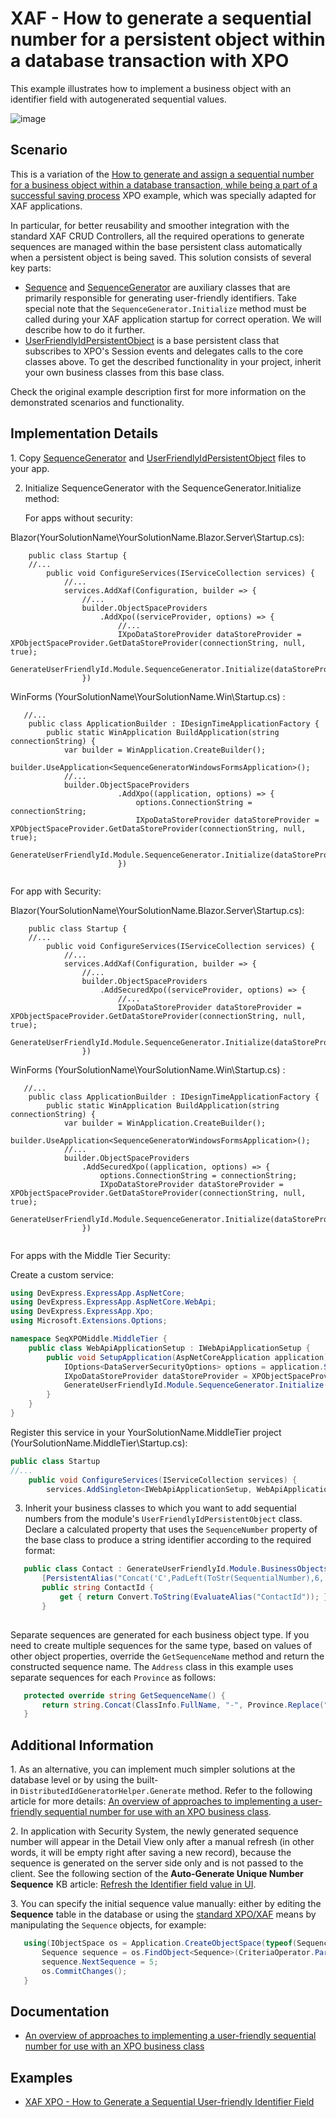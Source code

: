 # XAF - How to generate a sequential number for a persistent object within a database transaction with XPO

This example illustrates how to implement a business object with an identifier field with autogenerated sequential values.

![image](https://github.com/AndreyKozhevnikov/XAF_generate-a-sequential-number-for-a-persistent-object-within-a-database-transaction/assets/14300209/517edb5b-8412-48e1-aed8-ed5efef2f548)


## Scenario

This is a variation of the [How to generate and assign a sequential number for a business object within a database transaction, while being a part of a successful saving process](https://www.devexpress.com/Support/Center/p/E2620) XPO example, which was specially adapted for XAF applications.

In particular, for better reusability and smoother integration with the standard XAF CRUD Controllers, all the required operations to generate sequences are managed within the base persistent class automatically when a persistent object is being saved. This solution consists of several key parts:

* [Sequence](SequenceGenerator/SequenceGenerator.Module/SequenceClasses/SequenceGenerator.cs) and [SequenceGenerator](SequenceGenerator/SequenceGenerator.Module/SequenceClasses/SequenceGenerator.cs) are auxiliary classes that are primarily responsible for generating user-friendly identifiers. Take special note that the `SequenceGenerator.Initialize` method must be called during your XAF application startup for correct operation. We will describe how to do it further.
* [UserFriendlyIdPersistentObject](SequenceGenerator/SequenceGenerator.Module/SequenceClasses/UserFriendlyIdPersistentObject.cs) is a base persistent class that subscribes to XPO's Session events and delegates calls to the core classes above. To get the described functionality in your project, inherit your own business classes from this base class.


Check the original example description first for more information on the demonstrated scenarios and functionality.

## Implementation Details

1. Copy [SequenceGenerator](SequenceGenerator/SequenceGenerator.Module/SequenceClasses/SequenceGenerator.cs) and [UserFriendlyIdPersistentObject](SequenceGenerator/SequenceGenerator.Module/SequenceClasses/UserFriendlyIdPersistentObject.cs) files to your app.

2. Initialize SequenceGenerator with the SequenceGenerator.Initialize method:


    For apps without security:

Blazor(YourSolutionName\YourSolutionName.Blazor.Server\Startup.cs):
```cs{10-11}
    public class Startup {
    //...
        public void ConfigureServices(IServiceCollection services) {
            //...
            services.AddXaf(Configuration, builder => {
                //...    
                builder.ObjectSpaceProviders
                    .AddXpo((serviceProvider, options) => {
                        //...
				        IXpoDataStoreProvider dataStoreProvider = XPObjectSpaceProvider.GetDataStoreProvider(connectionString, null, true);
                        GenerateUserFriendlyId.Module.SequenceGenerator.Initialize(dataStoreProvider);
                })
```

WinForms (YourSolutionName\YourSolutionName.Win\Startup.cs) :  
```cs{9-10}
   //...
    public class ApplicationBuilder : IDesignTimeApplicationFactory {
        public static WinApplication BuildApplication(string connectionString) {
            var builder = WinApplication.CreateBuilder();
            builder.UseApplication<SequenceGeneratorWindowsFormsApplication>();
            //...
            builder.ObjectSpaceProviders
                        .AddXpo((application, options) => {
                            options.ConnectionString = connectionString;
                            IXpoDataStoreProvider dataStoreProvider = XPObjectSpaceProvider.GetDataStoreProvider(connectionString, null, true);
                            GenerateUserFriendlyId.Module.SequenceGenerator.Initialize(dataStoreProvider);
                        })
   
   ```
   
For app with Security:


Blazor(YourSolutionName\YourSolutionName.Blazor.Server\Startup.cs):
```cs{10-13}
    public class Startup {
    //...
        public void ConfigureServices(IServiceCollection services) {
            //...
            services.AddXaf(Configuration, builder => {
                //...    
                builder.ObjectSpaceProviders
                    .AddSecuredXpo((serviceProvider, options) => {
                        //...
                        IXpoDataStoreProvider dataStoreProvider = XPObjectSpaceProvider.GetDataStoreProvider(connectionString, null, true);
                        GenerateUserFriendlyId.Module.SequenceGenerator.Initialize(dataStoreProvider);
                })
```

WinForms (YourSolutionName\YourSolutionName.Win\Startup.cs) :  
```cs{10-11}
   //...
    public class ApplicationBuilder : IDesignTimeApplicationFactory {
        public static WinApplication BuildApplication(string connectionString) {
            var builder = WinApplication.CreateBuilder();
            builder.UseApplication<SequenceGeneratorWindowsFormsApplication>();
            //...
            builder.ObjectSpaceProviders
                .AddSecuredXpo((application, options) => {
                    options.ConnectionString = connectionString;
                    IXpoDataStoreProvider dataStoreProvider = XPObjectSpaceProvider.GetDataStoreProvider(connectionString, null, true);
                    GenerateUserFriendlyId.Module.SequenceGenerator.Initialize(dataStoreProvider);
                })
   
```    

For apps with the Middle Tier Security:

Create a custom service:

```cs
using DevExpress.ExpressApp.AspNetCore;
using DevExpress.ExpressApp.AspNetCore.WebApi;
using DevExpress.ExpressApp.Xpo;
using Microsoft.Extensions.Options;

namespace SeqXPOMiddle.MiddleTier {
    public class WebApiApplicationSetup : IWebApiApplicationSetup {
        public void SetupApplication(AspNetCoreApplication application) {
            IOptions<DataServerSecurityOptions> options = application.ServiceProvider.GetRequiredService<IOptions<DataServerSecurityOptions>>();
            IXpoDataStoreProvider dataStoreProvider = XPObjectSpaceProvider.GetDataStoreProvider(options.Value.ConnectionString, null);
            GenerateUserFriendlyId.Module.SequenceGenerator.Initialize(dataStoreProvider);
        }
    }
}
```
Register this service in your YourSolutionName.MiddleTier project (YourSolutionName.MiddleTier\Startup.cs):

```cs
public class Startup
//...
    public void ConfigureServices(IServiceCollection services) {
        services.AddSingleton<IWebApiApplicationSetup, WebApiApplicationSetup>();
```

3. Inherit your business classes to which you want to add sequential numbers from the module's `UserFriendlyIdPersistentObject` class. Declare a calculated property that uses the `SequenceNumber` property of the base class to produce a string identifier according to the required format:
   
```cs
   public class Contact : GenerateUserFriendlyId.Module.BusinessObjects.UserFriendlyIdPersistentObject {
       [PersistentAlias("Concat('C',PadLeft(ToStr(SequentialNumber),6,'0'))")]
       public string ContactId {
           get { return Convert.ToString(EvaluateAlias("ContactId")); }
       }
   
```
   
  
   

Separate sequences are generated for each business object type. If you need to create multiple sequences for the same type, based on values of other object properties, override the `GetSequenceName` method and return the constructed sequence name. The `Address` class in this example uses separate sequences for each `Province` as follows:
   
```cs
   protected override string GetSequenceName() {
       return string.Concat(ClassInfo.FullName, "-", Province.Replace(" ", "_"));
   }
```
   
## Additional Information

1. As an alternative, you can implement much simpler solutions at the database level or by using the built-in `DistributedIdGeneratorHelper.Generate` method. Refer to the following article for more details: [An overview of approaches to implementing a user-friendly sequential number for use with an XPO business class](https://www.devexpress.com/Support/Center/p/T567184").

2. In application with Security System, the newly generated sequence number will appear in the Detail View only after a manual refresh (in other words, it will be empty right after saving a new record), because the sequence is generated on the server side only and is not passed to the client. See the following section of the **Auto-Generate Unique Number Sequence** KB article: [Refresh the Identifier field value in UI](https://docs.devexpress.com/eXpressAppFramework/403605/business-model-design-orm/unique-auto-increment-number-generation#refresh-the-identifier-field-value-in-the-ui).

3. You can specify the initial sequence value manually: either by editing the **Sequence** table in the database or using the [standard XPO/XAF](https://docs.devexpress.com/eXpressAppFramework/113711/data-manipulation-and-business-logic/create-read-update-and-delete-data) means by manipulating the `Sequence` objects, for example:

```cs
   using(IObjectSpace os = Application.CreateObjectSpace(typeof(Sequence))) {
       Sequence sequence = os.FindObject<Sequence>(CriteriaOperator.Parse("TypeName=?", typeof(Contact).FullName));
       sequence.NextSequence = 5;
       os.CommitChanges();
   }
```
   
## Documentation
   
* [An overview of approaches to implementing a user-friendly sequential number for use with an XPO business class](https://www.devexpress.com/Support/Center/p/T567184)

## Examples

* [XAF XPO - How to Generate a Sequential User-friendly Identifier Field](https://github.com/DevExpress-Examples/XAF_how-to-generate-a-sequential-and-user-friendly-identifier-field-within-an-xpo-business-e4904)
